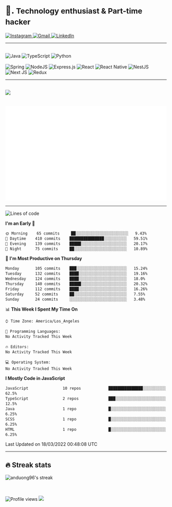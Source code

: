 <div align="left">
  <h1>👋. <small>Technology enthusiast & Part-time hacker</small></h1>

  <a href="https://www.instagram.com/ahdng">
    <img alt="Instagram" src="https://img.shields.io/badge/ahdng-%23E4405F.svg?style=for-the-badge&logo=Instagram&logoColor=white"/>
  </a>
  <a href="mailto:an.duongx@gmail.com">
    <img alt="Gmail" src="https://img.shields.io/badge/Gmail-D14836?style=for-the-badge&logo=gmail&logoColor=white" />
  </a>
  <a href="https://www.linkedin.com/in/ahdng">
    <img alt="LinkedIn" src="https://img.shields.io/badge/linkedin-%230077B5.svg?style=for-the-badge&logo=linkedin&logoColor=white"/>
  </a>

  <br/>
  <hr />
  <br/>

  <img alt="Java" src="https://img.shields.io/badge/java-%23ED8B00.svg?style=for-the-badge&logo=java&logoColor=white"/>
  <img alt="TypeScript" src="https://img.shields.io/badge/typescript-%23007ACC.svg?style=for-the-badge&logo=typescript&logoColor=white"/>
  <img alt="Python" src="https://img.shields.io/badge/python-%2314354C.svg?style=for-the-badge&logo=python&logoColor=white"/>

  <br />
  <br />
  <img alt="Spring" src="https://img.shields.io/badge/spring-%236DB33F.svg?style=for-the-badge&logo=spring&logoColor=white"/>
  <img alt="NodeJS" src="https://img.shields.io/badge/node.js-%2343853D.svg?style=for-the-badge&logo=node-dot-js&logoColor=white"/>
  <img alt="Express.js" src="https://img.shields.io/badge/express.js-%23404d59.svg?style=for-the-badge&logo=express&logoColor=%2361DAFB"/>
  <img alt="React" src="https://img.shields.io/badge/react-%2320232a.svg?style=for-the-badge&logo=react&logoColor=%2361DAFB"/>
  <img alt="React Native" src="https://img.shields.io/badge/react_native-%2320232a.svg?style=for-the-badge&logo=react&logoColor=%2361DAFB"/>
  <img alt="NestJS" src="https://img.shields.io/badge/nestjs-%23E0234E.svg?style=for-the-badge&logo=nestjs&logoColor=white" />
  <img alt="Next JS" src="https://img.shields.io/badge/nextjs-%23000000.svg?style=for-the-badge&logo=next.js&logoColor=white"/>
  <img alt="Redux" src="https://img.shields.io/badge/redux-%23593d88.svg?style=for-the-badge&logo=redux&logoColor=white"/>

  <br/>
  <hr />
  <br/>
  <img src="https://github-profile-trophy.vercel.app/?username=anduong96&theme=onedark" />
  <br/>
  <br/>

  ![Stats Overview](https://raw.githubusercontent.com/anduong96/github-stats-transparent/output/generated/overview.svg)

  <hr />
  
  <!--START_SECTION:waka-->
![Lines of code](https://img.shields.io/badge/From%20Hello%20World%20I%27ve%20Written-563%20Thousand%20lines%20of%20code-blue)

**I'm an Early 🐤** 

```text
🌞 Morning    65 commits     ██░░░░░░░░░░░░░░░░░░░░░░░   9.43% 
🌆 Daytime    410 commits    ███████████████░░░░░░░░░░   59.51% 
🌃 Evening    139 commits    █████░░░░░░░░░░░░░░░░░░░░   20.17% 
🌙 Night      75 commits     ██░░░░░░░░░░░░░░░░░░░░░░░   10.89%

```
📅 **I'm Most Productive on Thursday** 

```text
Monday       105 commits    ███░░░░░░░░░░░░░░░░░░░░░░   15.24% 
Tuesday      132 commits    ████░░░░░░░░░░░░░░░░░░░░░   19.16% 
Wednesday    124 commits    ████░░░░░░░░░░░░░░░░░░░░░   18.0% 
Thursday     140 commits    █████░░░░░░░░░░░░░░░░░░░░   20.32% 
Friday       112 commits    ████░░░░░░░░░░░░░░░░░░░░░   16.26% 
Saturday     52 commits     ██░░░░░░░░░░░░░░░░░░░░░░░   7.55% 
Sunday       24 commits     ░░░░░░░░░░░░░░░░░░░░░░░░░   3.48%

```


📊 **This Week I Spent My Time On** 

```text
⌚︎ Time Zone: America/Los_Angeles

💬 Programming Languages: 
No Activity Tracked This Week

🔥 Editors: 
No Activity Tracked This Week

💻 Operating System: 
No Activity Tracked This Week

```

**I Mostly Code in JavaScript** 

```text
JavaScript               10 repos            ███████████████░░░░░░░░░░   62.5% 
TypeScript               2 repos             ███░░░░░░░░░░░░░░░░░░░░░░   12.5% 
Java                     1 repo              █░░░░░░░░░░░░░░░░░░░░░░░░   6.25% 
SCSS                     1 repo              █░░░░░░░░░░░░░░░░░░░░░░░░   6.25% 
HTML                     1 repo              █░░░░░░░░░░░░░░░░░░░░░░░░   6.25%

```



 Last Updated on 18/03/2022 00:48:08 UTC
<!--END_SECTION:waka-->
  
  <hr />

  <h2>🔥 Streak stats</h2>
  <img alt="anduong96's streak" src="https://github-readme-streak-stats.herokuapp.com/?user=anduong96&theme=monokai-metallian&hide_border=true"/>
</div>
<br/>
<br/>

![Profile views](https://gpvc.arturio.dev/anduong96)
![](https://hit.yhype.me/github/profile?user_id=13195989)
